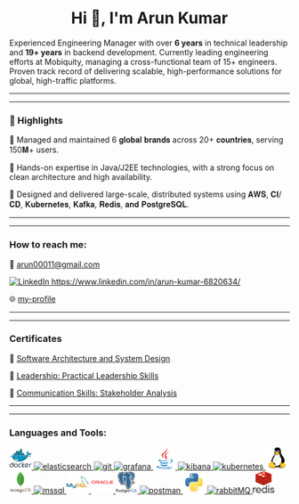<h1 align="center">Hi 👋, I'm Arun Kumar</h1>



Experienced Engineering Manager with over **6 years** in technical leadership and **19+ years** in backend development. Currently leading engineering efforts at Mobiquity, managing a cross-functional team of 15+ engineers. Proven track record of delivering scalable, high-performance solutions for global, high-traffic platforms.

***
***


### 🔑 Highlights

🔹 Managed and maintained 6 𝐠𝐥𝐨𝐛𝐚𝐥 𝐛𝐫𝐚𝐧𝐝𝐬 across 20+ 𝐜𝐨𝐮𝐧𝐭𝐫𝐢𝐞𝐬, serving 150𝐌+ users.

🔹 Hands-on expertise in Java/J2EE technologies, with a strong focus on clean architecture and high availability.

🔹 Designed and delivered large-scale, distributed systems using 𝐀𝐖𝐒, 𝐂𝐈/𝐂𝐃, 𝐊𝐮𝐛𝐞𝐫𝐧𝐞𝐭𝐞𝐬, 𝐊𝐚𝐟𝐤𝐚, 𝐑𝐞𝐝𝐢𝐬, 𝐚𝐧𝐝 𝐏𝐨𝐬𝐭𝐠𝐫𝐞𝐒𝐐𝐋.

***
***


### How to reach me:

📧 arun00011@gmail.com

<a href="https://www.linkedin.com/in/arun-kumar-6820634/" target="_blank">
  <img src="https://cdn-icons-png.flaticon.com/512/174/174857.png" alt="LinkedIn" width="15" height="15">
 https://www.linkedin.com/in/arun-kumar-6820634/</a>

🌐 [my-profile](https://bold.pro/my/arun-250516124316)

***
***


### Certificates

🔹 [Software Architecture and System Design](https://udemy.com/certificate/UC-752cb98e-6d3c-43f1-95c9-7135f154b4f7/)

🔹 [Leadership: Practical Leadership Skills](https://udemy.com/certificate/UC-5c865106-e585-42d9-8902-db48b6a4cc9b/)

🔹 [Communication Skills: Stakeholder Analysis](https://www.udemy.com/certificate/UC-ec2b9553-ba31-49eb-b376-dfd901ad836d/)

***
***


### Languages and Tools:

<p align="left"> <a href="https://www.docker.com/" target="_blank" rel="noreferrer"> <img src="https://raw.githubusercontent.com/devicons/devicon/master/icons/docker/docker-original-wordmark.svg" alt="docker" width="40" height="40"/> </a> <a href="https://www.elastic.co" target="_blank" rel="noreferrer"> <img src="https://www.vectorlogo.zone/logos/elastic/elastic-icon.svg" alt="elasticsearch" width="40" height="40"/> </a> <a href="https://git-scm.com/" target="_blank" rel="noreferrer"> <img src="https://www.vectorlogo.zone/logos/git-scm/git-scm-icon.svg" alt="git" width="40" height="40"/> </a> <a href="https://grafana.com" target="_blank" rel="noreferrer"> <img src="https://www.vectorlogo.zone/logos/grafana/grafana-icon.svg" alt="grafana" width="40" height="40"/> </a> <a href="https://www.java.com" target="_blank" rel="noreferrer"> <img src="https://raw.githubusercontent.com/devicons/devicon/master/icons/java/java-original.svg" alt="java" width="40" height="40"/> </a> <a href="https://www.elastic.co/kibana" target="_blank" rel="noreferrer"> <img src="https://www.vectorlogo.zone/logos/elasticco_kibana/elasticco_kibana-icon.svg" alt="kibana" width="40" height="40"/> </a> <a href="https://kubernetes.io" target="_blank" rel="noreferrer"> <img src="https://www.vectorlogo.zone/logos/kubernetes/kubernetes-icon.svg" alt="kubernetes" width="40" height="40"/> </a> <a href="https://www.linux.org/" target="_blank" rel="noreferrer"> <img src="https://raw.githubusercontent.com/devicons/devicon/master/icons/linux/linux-original.svg" alt="linux" width="40" height="40"/> </a> <a href="https://www.mongodb.com/" target="_blank" rel="noreferrer"> <img src="https://raw.githubusercontent.com/devicons/devicon/master/icons/mongodb/mongodb-original-wordmark.svg" alt="mongodb" width="40" height="40"/> </a> <a href="https://www.microsoft.com/en-us/sql-server" target="_blank" rel="noreferrer"> <img src="https://www.svgrepo.com/show/303229/microsoft-sql-server-logo.svg" alt="mssql" width="40" height="40"/> </a> <a href="https://www.mysql.com/" target="_blank" rel="noreferrer"> <img src="https://raw.githubusercontent.com/devicons/devicon/master/icons/mysql/mysql-original-wordmark.svg" alt="mysql" width="40" height="40"/> </a>  <a href="https://www.oracle.com/" target="_blank" rel="noreferrer"> <img src="https://raw.githubusercontent.com/devicons/devicon/master/icons/oracle/oracle-original.svg" alt="oracle" width="40" height="40"/> </a> <a href="https://www.postgresql.org" target="_blank" rel="noreferrer"> <img src="https://raw.githubusercontent.com/devicons/devicon/master/icons/postgresql/postgresql-original-wordmark.svg" alt="postgresql" width="40" height="40"/> </a> <a href="https://postman.com" target="_blank" rel="noreferrer"> <img src="https://www.vectorlogo.zone/logos/getpostman/getpostman-icon.svg" alt="postman" width="40" height="40"/> </a> <a href="https://www.python.org" target="_blank" rel="noreferrer"> <img src="https://raw.githubusercontent.com/devicons/devicon/master/icons/python/python-original.svg" alt="python" width="40" height="40"/> </a> <a href="https://www.rabbitmq.com" target="_blank" rel="noreferrer"> <img src="https://www.vectorlogo.zone/logos/rabbitmq/rabbitmq-icon.svg" alt="rabbitMQ" width="40" height="40"/> </a> <a href="https://redis.io" target="_blank" rel="noreferrer"> <img src="https://raw.githubusercontent.com/devicons/devicon/master/icons/redis/redis-original-wordmark.svg" alt="redis" width="40" height="40"/> </a> </p>















